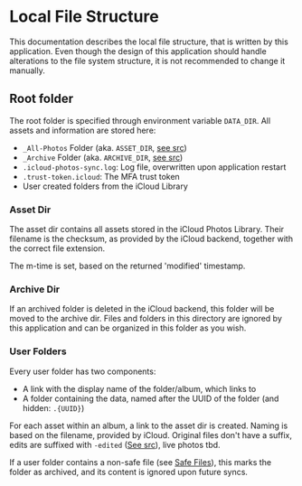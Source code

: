 # Local File Structure
This documentation describes the local file structure, that is written by this application. Even though the design of this application should handle alterations to the file system structure, it is not recommended to change it manually.

## Root folder
The root folder is specified through environment variable `DATA_DIR`. All assets and information are stored here:
  * `_All-Photos` Folder (aka. `ASSET_DIR`, [see src](https://github.com/steilerDev/icloud-photos-sync/blob/main/app/src/lib/photos-library/constants.ts))
  * `_Archive` Folder (aka. `ARCHIVE_DIR`, [see src](https://github.com/steilerDev/icloud-photos-sync/blob/main/app/src/lib/photos-library/constants.ts))
  * `.icloud-photos-sync.log`: Log file, overwritten upon application restart
  * `.trust-token.icloud`: The MFA trust token
  * User created folders from the iCloud Library

### Asset Dir
The asset dir contains all assets stored in the iCloud Photos Library. Their filename is the checksum, as provided by the iCloud backend, together with the correct file extension.

The m-time is set, based on the returned 'modified' timestamp.

### Archive Dir
If an archived folder is deleted in the iCloud backend, this folder will be moved to the archive dir. Files and folders in this directory are ignored by this application and can be organized in this folder as you wish.

### User Folders
Every user folder has two components:
  * A link with the display name of the folder/album, which links to
  * A folder containing the data, named after the UUID of the folder (and hidden: `.{UUID}`)

For each asset within an album, a link to the asset dir is created. Naming is based on the filename, provided by iCloud. Original files don't have a suffix, edits are suffixed with `-edited` ([See src](https://github.com/steilerDev/icloud-photos-sync/blob/main/app/src/lib/photos-library/model/asset.ts#L179)), live photos tbd.

If a user folder contains a non-safe file (see [Safe Files](https://github.com/steilerDev/icloud-photos-sync/blob/main/app/src/lib/photos-library/constants.ts)), this marks the folder as archived, and its content is ignored upon future syncs.